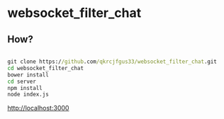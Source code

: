 # websocket_filter_chat

## How?

```cmd

git clone https://github.com/qkrcjfgus33/websocket_filter_chat.git
cd websocket_filter_chat
bower install
cd server
npm install
node index.js
```

<a href="http://localhost:3000">http://localhost:3000</a>

